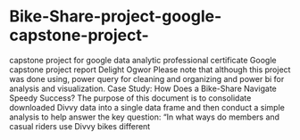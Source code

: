 # Bike-Share-project-google-capstone-project-
capstone project for google data analytic professional certificate
Google capstone project report
Delight Ogwor
Please note that although this project was done using, power query for cleaning and organizing and power bi for analysis and visualization.
Case Study: How Does a Bike-Share Navigate Speedy Success?
The purpose of this document is to consolidate downloaded Divvy data into a single data frame and then conduct a simple analysis to help answer the key question: “In what ways do members and casual riders use Divvy bikes different
